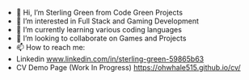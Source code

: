 - 👋 Hi, I’m Sterling Green from Code Green Projects
- 👀 I’m interested in Full Stack and Gaming Development
- 🌱 I’m currently learning various coding languages
- 💞️ I’m looking to collaborate on Games and Projects
- 📫 How to reach me:
- Linkedin www.linkedin.com/in/sterling-green-59865b63
- CV Demo Page (Work In Progress) https://ohwhale515.github.io/cv/
<!---
OhWhale515/OhWhale515 is a ✨ special ✨ repository because its `README.md` (this file) appears on your GitHub profile.
You can click the Preview link to take a look at your changes.
--->

